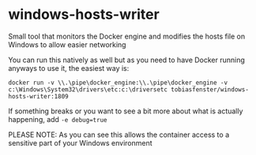 # windows-hosts-writer
Small tool that monitors the Docker engine and modifies the hosts file on Windows to allow easier networking

You can run this natively as well but as you need to have Docker running anyways to use it, the easiest way is:

`docker run -v \\.\pipe\docker_engine:\\.\pipe\docker_engine -v c:\Windows\System32\drivers\etc:c:\driversetc tobiasfenster/windows-hosts-writer:1809`

If something breaks or you want to see a bit more about what is actually happening, add `-e debug=true`

PLEASE NOTE: As you can see this allows the container access to a sensitive part of your Windows environment